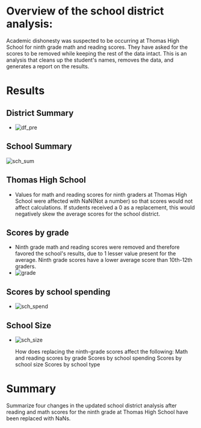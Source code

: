 # Overview of the school district analysis:
Academic dishonesty was suspected to be occurring at Thomas High School for ninth grade math and reading scores. They have asked for the scores to be removed while keeping the rest of the data intact. This is an analysis that cleans up the student's names, removes the data, and generates a report on the results. 
# Results
## District Summary
- ![df_pre](https://user-images.githubusercontent.com/95246572/150878020-a1d5dfc9-fcec-4217-8625-8d2b958f9327.png)
## School Summary
![sch_sum](https://user-images.githubusercontent.com/95246572/150878258-cf63e24a-7023-4b48-8b44-866f009278b1.png)
## Thomas High School
- Values for math and reading scores for ninth graders at Thomas High School were affected with NaN(Not a number) so that scores would not affect calculations. If students received a 0 as a replacement, this would negatively skew the average scores for the school district. 
## Scores by grade
- Ninth grade math and reading scores were removed and therefore favored the school's results, due to 1 lesser value present for the average. Ninth grade scores have a lower average score than 10th-12th graders. 
- ![grade](https://user-images.githubusercontent.com/95246572/150879868-155de74e-19ee-4768-9b0a-f2a51b9910f8.png)
## Scores by school spending
- ![sch_spend](https://user-images.githubusercontent.com/95246572/150881364-e16b669d-0dfb-4545-b3e2-d171e8ed650c.png)

## School Size
- ![sch_size](https://user-images.githubusercontent.com/95246572/150881376-754341d3-27ee-4066-a365-234149a8f496.png)


    How does replacing the ninth-grade scores affect the following:
        Math and reading scores by grade
        Scores by school spending
        Scores by school size
        Scores by school type

# Summary
Summarize four changes in the updated school district analysis after reading and math scores for the ninth grade at Thomas High School have been replaced with NaNs.
